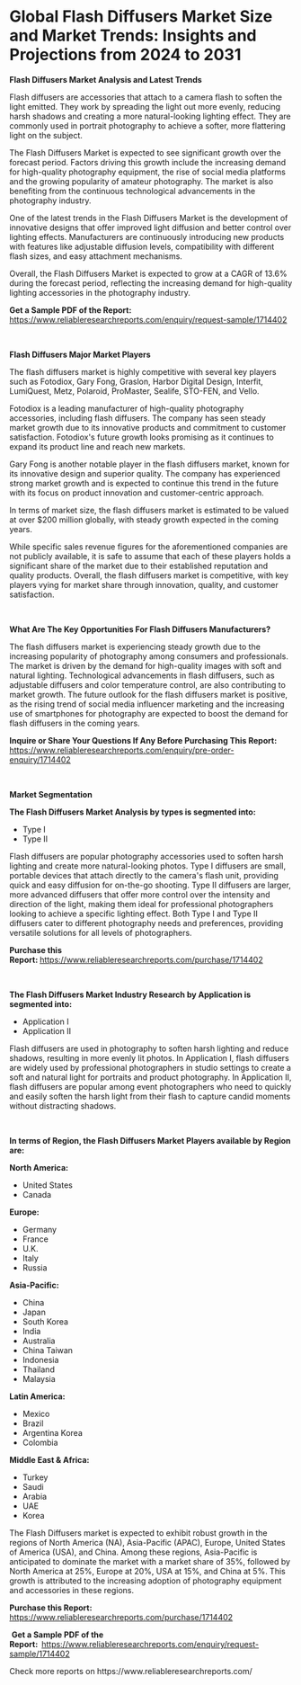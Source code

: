 <p><h1>Global Flash Diffusers Market Size and Market Trends: Insights and Projections from 2024 to 2031</h1></p><p><strong>Flash Diffusers Market Analysis and Latest Trends</strong></p>
<p><p>Flash diffusers are accessories that attach to a camera flash to soften the light emitted. They work by spreading the light out more evenly, reducing harsh shadows and creating a more natural-looking lighting effect. They are commonly used in portrait photography to achieve a softer, more flattering light on the subject.</p><p>The Flash Diffusers Market is expected to see significant growth over the forecast period. Factors driving this growth include the increasing demand for high-quality photography equipment, the rise of social media platforms and the growing popularity of amateur photography. The market is also benefiting from the continuous technological advancements in the photography industry.</p><p>One of the latest trends in the Flash Diffusers Market is the development of innovative designs that offer improved light diffusion and better control over lighting effects. Manufacturers are continuously introducing new products with features like adjustable diffusion levels, compatibility with different flash sizes, and easy attachment mechanisms.</p><p>Overall, the Flash Diffusers Market is expected to grow at a CAGR of 13.6% during the forecast period, reflecting the increasing demand for high-quality lighting accessories in the photography industry.</p></p>
<p><strong>Get a Sample PDF of the Report:&nbsp;</strong> <a href="https://www.reliableresearchreports.com/enquiry/request-sample/1714402">https://www.reliableresearchreports.com/enquiry/request-sample/1714402</a></p>
<p>&nbsp;</p>
<p><strong>Flash Diffusers Major Market Players</strong></p>
<p><p>The flash diffusers market is highly competitive with several key players such as Fotodiox, Gary Fong, Graslon, Harbor Digital Design, Interfit, LumiQuest, Metz, Polaroid, ProMaster, Sealife, STO-FEN, and Vello. </p><p>Fotodiox is a leading manufacturer of high-quality photography accessories, including flash diffusers. The company has seen steady market growth due to its innovative products and commitment to customer satisfaction. Fotodiox's future growth looks promising as it continues to expand its product line and reach new markets.</p><p>Gary Fong is another notable player in the flash diffusers market, known for its innovative design and superior quality. The company has experienced strong market growth and is expected to continue this trend in the future with its focus on product innovation and customer-centric approach.</p><p>In terms of market size, the flash diffusers market is estimated to be valued at over $200 million globally, with steady growth expected in the coming years. </p><p>While specific sales revenue figures for the aforementioned companies are not publicly available, it is safe to assume that each of these players holds a significant share of the market due to their established reputation and quality products. Overall, the flash diffusers market is competitive, with key players vying for market share through innovation, quality, and customer satisfaction.</p></p>
<p>&nbsp;</p>
<p><strong>What Are The Key Opportunities For Flash Diffusers Manufacturers?</strong></p>
<p><p>The flash diffusers market is experiencing steady growth due to the increasing popularity of photography among consumers and professionals. The market is driven by the demand for high-quality images with soft and natural lighting. Technological advancements in flash diffusers, such as adjustable diffusers and color temperature control, are also contributing to market growth. The future outlook for the flash diffusers market is positive, as the rising trend of social media influencer marketing and the increasing use of smartphones for photography are expected to boost the demand for flash diffusers in the coming years.</p></p>
<p><strong>Inquire or Share Your Questions If Any Before Purchasing This Report:</strong> <a href="https://www.reliableresearchreports.com/enquiry/pre-order-enquiry/1714402">https://www.reliableresearchreports.com/enquiry/pre-order-enquiry/1714402</a></p>
<p>&nbsp;</p>
<p><strong>Market Segmentation</strong></p>
<p><strong>The Flash Diffusers Market Analysis by types is segmented into:</strong></p>
<p><ul><li>Type I</li><li>Type II</li></ul></p>
<p><p>Flash diffusers are popular photography accessories used to soften harsh lighting and create more natural-looking photos. Type I diffusers are small, portable devices that attach directly to the camera's flash unit, providing quick and easy diffusion for on-the-go shooting. Type II diffusers are larger, more advanced diffusers that offer more control over the intensity and direction of the light, making them ideal for professional photographers looking to achieve a specific lighting effect. Both Type I and Type II diffusers cater to different photography needs and preferences, providing versatile solutions for all levels of photographers.</p></p>
<p><strong>Purchase this Report:&nbsp;</strong><a href="https://www.reliableresearchreports.com/purchase/1714402">https://www.reliableresearchreports.com/purchase/1714402</a></p>
<p>&nbsp;</p>
<p><strong>The Flash Diffusers Market Industry Research by Application is segmented into:</strong></p>
<p><ul><li>Application I</li><li>Application II</li></ul></p>
<p><p>Flash diffusers are used in photography to soften harsh lighting and reduce shadows, resulting in more evenly lit photos. In Application I, flash diffusers are widely used by professional photographers in studio settings to create a soft and natural light for portraits and product photography. In Application II, flash diffusers are popular among event photographers who need to quickly and easily soften the harsh light from their flash to capture candid moments without distracting shadows.</p></p>
<p>&nbsp;</p>
<p><strong>In terms of Region, the Flash Diffusers Market Players available by Region are:</strong></p>
<p>
    <p> <strong> North America: </strong>
        <ul>
            <li>United States</li>
            <li>Canada</li>
        </ul>
        </p> 
    <p> <strong> Europe: </strong>
        <ul>
            <li>Germany</li>
            <li>France</li>
            <li>U.K.</li>
            <li>Italy</li>
            <li>Russia</li>
        </ul>
        </p> 
    <p> <strong> Asia-Pacific: </strong>
        <ul>
            <li>China</li>
            <li>Japan</li>
            <li>South Korea</li>
            <li>India</li>
            <li>Australia</li>
            <li>China Taiwan</li>
            <li>Indonesia</li>
            <li>Thailand</li>
            <li>Malaysia</li>
        </ul>
        </p> 
    <p> <strong> Latin America: </strong>
        <ul>
            <li>Mexico</li>
            <li>Brazil</li>
            <li>Argentina Korea</li>
            <li>Colombia</li>
        </ul>
        </p> 
    <p> <strong> Middle East & Africa: </strong>
        <ul>
            <li>Turkey</li>
            <li>Saudi</li>
            <li>Arabia</li>
            <li>UAE</li>
            <li>Korea</li>
        </ul>
    </p>
    </p>
<p><p>The Flash Diffusers market is expected to exhibit robust growth in the regions of North America (NA), Asia-Pacific (APAC), Europe, United States of America (USA), and China. Among these regions, Asia-Pacific is anticipated to dominate the market with a market share of 35%, followed by North America at 25%, Europe at 20%, USA at 15%, and China at 5%. This growth is attributed to the increasing adoption of photography equipment and accessories in these regions.</p></p>
<p><strong>Purchase this Report: </strong><a href="https://www.reliableresearchreports.com/purchase/1714402">https://www.reliableresearchreports.com/purchase/1714402</a></p>
<p>&nbsp;<strong>Get a Sample PDF of the Report:&nbsp;&nbsp;</strong><a href="https://www.reliableresearchreports.com/enquiry/request-sample/1714402">https://www.reliableresearchreports.com/enquiry/request-sample/1714402</a></p>
<p><strong></strong></p>
<p>Check more reports on https://www.reliableresearchreports.com/</p>